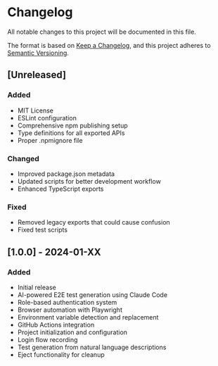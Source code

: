 # Changelog

All notable changes to this project will be documented in this file.

The format is based on [Keep a Changelog](https://keepachangelog.com/en/1.0.0/),
and this project adheres to [Semantic Versioning](https://semver.org/spec/v2.0.0.html).

## [Unreleased]

### Added

- MIT License
- ESLint configuration
- Comprehensive npm publishing setup
- Type definitions for all exported APIs
- Proper .npmignore file

### Changed

- Improved package.json metadata
- Updated scripts for better development workflow
- Enhanced TypeScript exports

### Fixed

- Removed legacy exports that could cause confusion
- Fixed test scripts

## [1.0.0] - 2024-01-XX

### Added

- Initial release
- AI-powered E2E test generation using Claude Code
- Role-based authentication system
- Browser automation with Playwright
- Environment variable detection and replacement
- GitHub Actions integration
- Project initialization and configuration
- Login flow recording
- Test generation from natural language descriptions
- Eject functionality for cleanup
